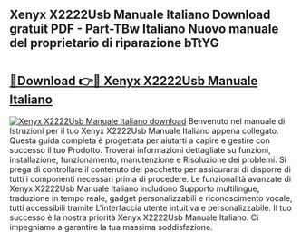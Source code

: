 ## Xenyx X2222Usb Manuale Italiano Download gratuit PDF - Part-TBw Italiano Nuovo manuale del proprietario di riparazione bTtYG

# <h2><a href="http://dffhnz.blite.top/?on=Xenyx+X2222Usb+Manuale+Italiano">🔗Download 👉🔴 Xenyx X2222Usb Manuale Italiano</a></h2>

[![Xenyx X2222Usb Manuale Italiano download](https://i.imgur.com/lujVjoI.png)](http://dffhnz.blite.top/?on=Xenyx+X2222Usb+Manuale+Italiano)
Benvenuto nel manuale di Istruzioni per il tuo Xenyx X2222Usb Manuale Italiano appena collegato. Questa guida completa è progettata per aiutarti a capire e gestire con successo il tuo Prodotto. Troverai informazioni dettagliate su funzioni, installazione, funzionamento, manutenzione e Risoluzione dei problemi. Si prega di controllare il contenuto del pacchetto per assicurarsi di disporre di tutti i componenti necessari prima di procedere. Le funzionalità avanzate di Xenyx X2222Usb Manuale Italiano includono Supporto multilingue, traduzione in tempo reale, gadget personalizzabili e riconoscimento vocale, tutti accessibili tramite L'interfaccia utente intuitiva e personalizzabile. Il tuo successo è la nostra priorità Xenyx X2222Usb Manuale Italiano. Ci impegniamo a garantire la tua massima soddisfazione.
